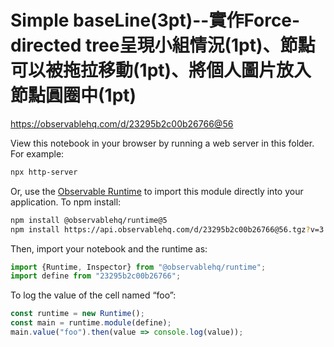 # Simple baseLine(3pt)--實作Force-directed tree呈現小組情況(1pt)、節點可以被拖拉移動(1pt)、將個人圖片放入節點圓圈中(1pt)

https://observablehq.com/d/23295b2c00b26766@56

View this notebook in your browser by running a web server in this folder. For
example:

~~~sh
npx http-server
~~~

Or, use the [Observable Runtime](https://github.com/observablehq/runtime) to
import this module directly into your application. To npm install:

~~~sh
npm install @observablehq/runtime@5
npm install https://api.observablehq.com/d/23295b2c00b26766@56.tgz?v=3
~~~

Then, import your notebook and the runtime as:

~~~js
import {Runtime, Inspector} from "@observablehq/runtime";
import define from "23295b2c00b26766";
~~~

To log the value of the cell named “foo”:

~~~js
const runtime = new Runtime();
const main = runtime.module(define);
main.value("foo").then(value => console.log(value));
~~~
